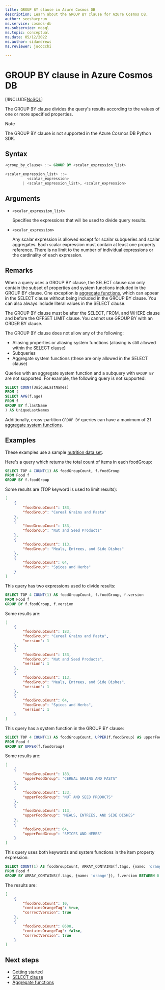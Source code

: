```yaml
---
title: GROUP BY clause in Azure Cosmos DB
description: Learn about the GROUP BY clause for Azure Cosmos DB.
author: seesharprun
ms.service: cosmos-db
ms.subservice: nosql
ms.topic: conceptual
ms.date: 05/12/2022
ms.author: sidandrews
ms.reviewer: jucocchi

---
```

# GROUP BY clause in Azure Cosmos DB
[!INCLUDE[NoSQL](../../includes/appliesto-nosql.md)]

The GROUP BY clause divides the query's results according to the values of one or more specified properties.

> [!NOTE]
> The GROUP BY clause is not supported in the Azure Cosmos DB Python SDK.

## Syntax

```sql  
<group_by_clause> ::= GROUP BY <scalar_expression_list>

<scalar_expression_list> ::=
          <scalar_expression>
        | <scalar_expression_list>, <scalar_expression>
```  

## Arguments

- `<scalar_expression_list>`

   Specifies the expressions that will be used to divide query results.

- `<scalar_expression>`
  
   Any scalar expression is allowed except for scalar subqueries and scalar aggregates. Each scalar expression must contain at least one property reference. There is no limit to the number of individual expressions or the cardinality of each expression.

## Remarks
  
  When a query uses a GROUP BY clause, the SELECT clause can only contain the subset of properties and system functions included in the GROUP BY clause. One exception is [aggregate functions](aggregate-functions.md), which can appear in the SELECT clause without being included in the GROUP BY clause. You can also always include literal values in the SELECT clause.

  The GROUP BY clause must be after the SELECT, FROM, and WHERE clause and before the OFFSET LIMIT clause. You cannot use GROUP BY with an ORDER BY clause.
  
  The GROUP BY clause does not allow any of the following:
  
- Aliasing properties or aliasing system functions (aliasing is still allowed within the SELECT clause)
- Subqueries
- Aggregate system functions (these are only allowed in the SELECT clause)

Queries with an aggregate system function and a subquery with `GROUP BY` are not supported. For example, the following query is not supported:

```sql
SELECT COUNT(UniqueLastNames)
FROM (
SELECT AVG(f.age)
FROM f
GROUP BY f.lastName
) AS UniqueLastNames
```

Additionally, cross-partition `GROUP BY` queries can have a maximum of 21 [aggregate system functions](aggregate-functions.md). 

## Examples

These examples use a sample [nutrition data set](https://github.com/AzureCosmosDB/labs/blob/master/dotnet/setup/NutritionData.json).

Here's a query which returns the total count of items in each foodGroup:

```sql
SELECT TOP 4 COUNT(1) AS foodGroupCount, f.foodGroup
FROM Food f
GROUP BY f.foodGroup
```

Some results are (TOP keyword is used to limit results):

```json
[
    {
        "foodGroupCount": 183,
        "foodGroup": "Cereal Grains and Pasta"
    },
    {
        "foodGroupCount": 133,
        "foodGroup": "Nut and Seed Products"
    },
    {
        "foodGroupCount": 113,
        "foodGroup": "Meals, Entrees, and Side Dishes"
    },
    {
        "foodGroupCount": 64,
        "foodGroup": "Spices and Herbs"
    }
]
```

This query has two expressions used to divide results:

```sql
SELECT TOP 4 COUNT(1) AS foodGroupCount, f.foodGroup, f.version
FROM Food f
GROUP BY f.foodGroup, f.version
```

Some results are:

```json
[
    {
        "foodGroupCount": 183,
        "foodGroup": "Cereal Grains and Pasta",
        "version": 1
    },
    {
        "foodGroupCount": 133,
        "foodGroup": "Nut and Seed Products",
        "version": 1
    },
    {
        "foodGroupCount": 113,
        "foodGroup": "Meals, Entrees, and Side Dishes",
        "version": 1
    },
    {
        "foodGroupCount": 64,
        "foodGroup": "Spices and Herbs",
        "version": 1
    }
]
```

This query has a system function in the GROUP BY clause:

```sql
SELECT TOP 4 COUNT(1) AS foodGroupCount, UPPER(f.foodGroup) AS upperFoodGroup
FROM Food f
GROUP BY UPPER(f.foodGroup)
```

Some results are:

```json
[
    {
        "foodGroupCount": 183,
        "upperFoodGroup": "CEREAL GRAINS AND PASTA"
    },
    {
        "foodGroupCount": 133,
        "upperFoodGroup": "NUT AND SEED PRODUCTS"
    },
    {
        "foodGroupCount": 113,
        "upperFoodGroup": "MEALS, ENTREES, AND SIDE DISHES"
    },
    {
        "foodGroupCount": 64,
        "upperFoodGroup": "SPICES AND HERBS"
    }
]
```

This query uses both keywords and system functions in the item property expression:

```sql
SELECT COUNT(1) AS foodGroupCount, ARRAY_CONTAINS(f.tags, {name: 'orange'}) AS containsOrangeTag,  f.version BETWEEN 0 AND 2 AS correctVersion
FROM Food f
GROUP BY ARRAY_CONTAINS(f.tags, {name: 'orange'}), f.version BETWEEN 0 AND 2
```

The results are:

```json
[
    {
        "foodGroupCount": 10,
        "containsOrangeTag": true,
        "correctVersion": true
    },
    {
        "foodGroupCount": 8608,
        "containsOrangeTag": false,
        "correctVersion": true
    }
]
```

## Next steps

- [Getting started](getting-started.md)
- [SELECT clause](select.md)
- [Aggregate functions](aggregate-functions.md)
